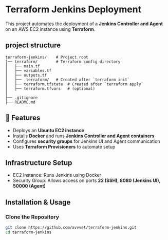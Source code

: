 # Terraform Jenkins Deployment  

This project automates the deployment of a **Jenkins Controller and Agent** on an AWS EC2 instance using **Terraform**.

## project structure
```
terraform-jenkins/    # Project root
│── terraform/        # Terraform config directory
│   ├── main.tf
│   ├── variables.tf
│   ├── outputs.tf
│   ├── .terraform/   # Created after `terraform init`
│   ├── terraform.tfstate  # Created after `terraform apply`
│   ├── terraform.tfvars   # (optional)
│
├── .gitignore
├── README.md
```

## 🔹 Features  
 - Deploys an **Ubuntu EC2 instance**  
 - Installs **Docker** and runs **Jenkins Controller and Agent containers**  
 - Configures **security groups** for Jenkins UI and Agent communication  
 - Uses **Terraform Provisioners** to automate setup  

## Infrastructure Setup  
- EC2 Instance: Runs Jenkins using Docker  
- Security Group: Allows access on ports **22 (SSH), 8080 (Jenkins UI), 50000 (Agent)**  

## Installation & Usage  

### Clone the Repository 
```bash
git clone https://github.com/avvvet/terraform-jenkins.git
cd terraform-jenkins

